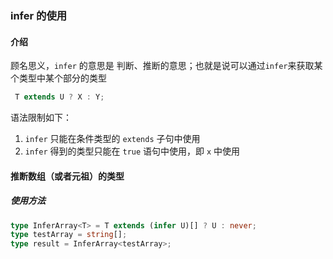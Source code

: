 ### infer 的使用

#### 介绍
顾名思义，`infer` 的意思是 判断、推断的意思；也就是说可以通过`infer`来获取某个类型中某个部分的类型

``` ts
 T extends U ? X : Y;
```

语法限制如下：
1. `infer` 只能在条件类型的 `extends` 子句中使用
2. `infer` 得到的类型只能在 `true` 语句中使用，即 `x` 中使用

#### 推断数组（或者元祖）的类型

##### 使用方法

``` ts
type InferArray<T> = T extends (infer U)[] ? U : never;
type testArray = string[];
type result = InferArray<testArray>;
```